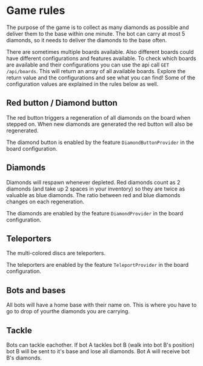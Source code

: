 # Game rules

The purpose of the game is to collect as many diamonds as possible and deliver them to the base within one minute. The bot can carry at most 5 diamonds, so it needs to deliver the diamonds to the base often.

There are sometimes multiple boards available. Also different boards could have different configurations and features available. To check which boards are available and their configurations you can use the api call `GET /api/boards`. This will return an array of all available boards. Explore the return value and the configurations and see what you can find! Some of the configuration values are explained in the rules below as well.

## Red button / Diamond button

The red button triggers a regeneration of all diamonds on the board when stepped on. When new diamonds are generated the red button will also be regenerated.

The diamond button is enabled by the feature `DiamondButtonProvider` in the board configuration.

## Diamonds

Diamonds will respawn whenever depleted. Red diamonds count as 2 diamonds (and take up 2 spaces in your inventory) so they are twice as valuable as blue diamonds. The ratio between red and blue diamonds changes on each regeneration.

The diamonds are enabled by the feature `DiamondProvider` in the board configuration.

## Teleporters

The multi-colored discs are teleporters.

The teleporters are enabled by the feature `TeleportProvider` in the board configuration.

## Bots and bases

All bots will have a home base with their name on. This is where you have to go to drop of yourthe diamonds you are carrying.

## Tackle
Bots can tackle eachother. If bot A tackles bot B (walk into bot B's position) bot B will be sent to it's base and lose all diamonds. Bot A will receive bot B's diamonds.
